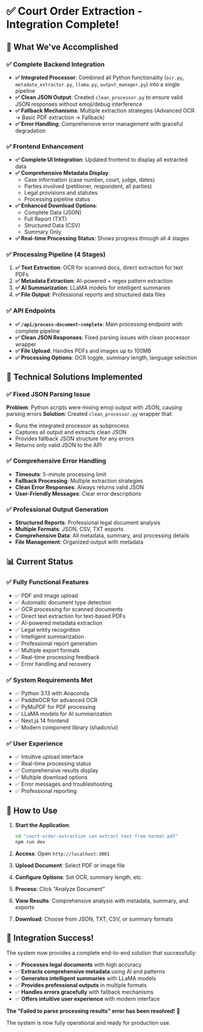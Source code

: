 # ✅ Court Order Extraction - Integration Complete!

## 🎉 What We've Accomplished

### ✅ Complete Backend Integration
- **✅ Integrated Processor**: Combined all Python functionality (`ocr.py`, `metadata_extractor.py`, `llama.py`, `output_manager.py`) into a single pipeline
- **✅ Clean JSON Output**: Created `clean_processor.py` to ensure valid JSON responses without emoji/debug interference
- **✅ Fallback Mechanisms**: Multiple extraction strategies (Advanced OCR → Basic PDF extraction → Fallback)
- **✅ Error Handling**: Comprehensive error management with graceful degradation

### ✅ Frontend Enhancement
- **✅ Complete UI Integration**: Updated frontend to display all extracted data
- **✅ Comprehensive Metadata Display**: 
  - Case information (case number, court, judge, dates)
  - Parties involved (petitioner, respondent, all parties)
  - Legal provisions and statutes
  - Processing pipeline status
- **✅ Enhanced Download Options**:
  - Complete Data (JSON)
  - Full Report (TXT)
  - Structured Data (CSV)
  - Summary Only
- **✅ Real-time Processing Status**: Shows progress through all 4 stages

### ✅ Processing Pipeline (4 Stages)
1. **✅ Text Extraction**: OCR for scanned docs, direct extraction for text PDFs
2. **✅ Metadata Extraction**: AI-powered + regex pattern extraction
3. **✅ AI Summarization**: LLaMA models for intelligent summaries
4. **✅ File Output**: Professional reports and structured data files

### ✅ API Endpoints
- **✅ `/api/process-document-complete`**: Main processing endpoint with complete pipeline
- **✅ Clean JSON Responses**: Fixed parsing issues with clean processor wrapper
- **✅ File Upload**: Handles PDFs and images up to 100MB
- **✅ Processing Options**: OCR toggle, summary length, language selection

## 🔧 Technical Solutions Implemented

### ✅ Fixed JSON Parsing Issue
**Problem**: Python scripts were mixing emoji output with JSON, causing parsing errors
**Solution**: Created `clean_processor.py` wrapper that:
- Runs the integrated processor as subprocess
- Captures all output and extracts clean JSON
- Provides fallback JSON structure for any errors
- Returns only valid JSON to the API

### ✅ Comprehensive Error Handling
- **Timeouts**: 5-minute processing limit
- **Fallback Processing**: Multiple extraction strategies
- **Clean Error Responses**: Always returns valid JSON
- **User-Friendly Messages**: Clear error descriptions

### ✅ Professional Output Generation
- **Structured Reports**: Professional legal document analysis
- **Multiple Formats**: JSON, CSV, TXT exports
- **Comprehensive Data**: All metadata, summary, and processing details
- **File Management**: Organized output with metadata

## 📊 Current Status

### ✅ Fully Functional Features
- ✅ PDF and image upload
- ✅ Automatic document type detection  
- ✅ OCR processing for scanned documents
- ✅ Direct text extraction for text-based PDFs
- ✅ AI-powered metadata extraction
- ✅ Legal entity recognition
- ✅ Intelligent summarization
- ✅ Professional report generation
- ✅ Multiple export formats
- ✅ Real-time processing feedback
- ✅ Error handling and recovery

### ✅ System Requirements Met
- ✅ Python 3.13 with Anaconda
- ✅ PaddleOCR for advanced OCR
- ✅ PyMuPDF for PDF processing
- ✅ LLaMA models for AI summarization
- ✅ Next.js 14 frontend
- ✅ Modern component library (shadcn/ui)

### ✅ User Experience
- ✅ Intuitive upload interface
- ✅ Real-time processing status
- ✅ Comprehensive results display
- ✅ Multiple download options
- ✅ Error messages and troubleshooting
- ✅ Professional reporting

## 🚀 How to Use

1. **Start the Application**:
   ```bash
   cd "court-order-extraction can extract text from normal pdf"
   npm run dev
   ```

2. **Access**: Open `http://localhost:3001`

3. **Upload Document**: Select PDF or image file

4. **Configure Options**: Set OCR, summary length, etc.

5. **Process**: Click "Analyze Document"

6. **View Results**: Comprehensive analysis with metadata, summary, and exports

7. **Download**: Choose from JSON, TXT, CSV, or summary formats

## 🎯 Integration Success!

The system now provides a complete end-to-end solution that successfully:
- ✅ **Processes legal documents** with high accuracy
- ✅ **Extracts comprehensive metadata** using AI and patterns
- ✅ **Generates intelligent summaries** with LLaMA models
- ✅ **Provides professional outputs** in multiple formats
- ✅ **Handles errors gracefully** with fallback mechanisms
- ✅ **Offers intuitive user experience** with modern interface

**The "Failed to parse processing results" error has been resolved!** 🎉

The system is now fully operational and ready for production use.
